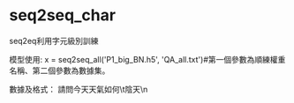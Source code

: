 # seq2seq_char

seq2eq利用字元級別訓練

模型使用:
x = seq2seq_all('P1_big_BN.h5', 'QA_all.txt')#第一個參數為順練權重名稱、第二個參數為數據集。

數據及格式：
請問今天天氣如何\t陰天\n

